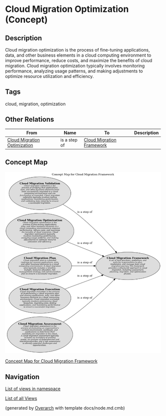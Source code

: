 
# Cloud Migration Optimization (Concept)
## Description
Cloud migration optimization is the process of fine-tuning applications, data, and other business elements
          in a cloud computing environment to improve performance, reduce costs, and maximize the benefits of cloud
          migration. Cloud migration optimization typically involves monitoring performance, analyzing usage patterns,
          and making adjustments to optimize resource utilization and efficiency.


## Tags
cloud, migration, optimization
## Other Relations
| From | Name | To | Description |
|---|---|---|---|
| [Cloud Migration Optimization](../../../../software-development/cloud/framework/cmf/cloud-migration-optimization.md) | is a step of | [Cloud Migration Framework](../../../../software-development/cloud/framework/cloud-migration-framework.md) |  |

## Concept Map
![Concept Map for Cloud Migration Framework](../../../../software-development/cloud/framework/cmf/concept-view.png)

[Concept Map for Cloud Migration Framework](../../../../software-development/cloud/framework/cmf/concept-view.md)


## Navigation
[List of views in namespace](./views-in-namespace.md)

[List of all Views](../../../../views.md)


(generated by [Overarch](https://github.com/soulspace-org/overarch) with template docs/node.md.cmb)
